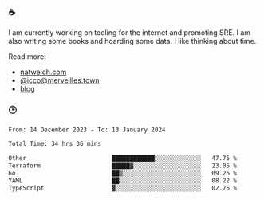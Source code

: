 ### ☕

I am currently working on tooling for the internet and promoting SRE. I am also writing some books and hoarding some data. I like thinking about time. 

Read more:

 - [natwelch.com](https://natwelch.com)
 - [@icco@merveilles.town](https://merveilles.town/@icco)
 - [blog](https://writing.natwelch.com)

### 🕒

<!--START_SECTION:waka-->

```txt
From: 14 December 2023 - To: 13 January 2024

Total Time: 34 hrs 36 mins

Other                        ████████████░░░░░░░░░░░░░   47.75 %
Terraform                    █████▓░░░░░░░░░░░░░░░░░░░   23.05 %
Go                           ██▒░░░░░░░░░░░░░░░░░░░░░░   09.26 %
YAML                         ██░░░░░░░░░░░░░░░░░░░░░░░   08.22 %
TypeScript                   ▓░░░░░░░░░░░░░░░░░░░░░░░░   02.75 %
```

<!--END_SECTION:waka-->
